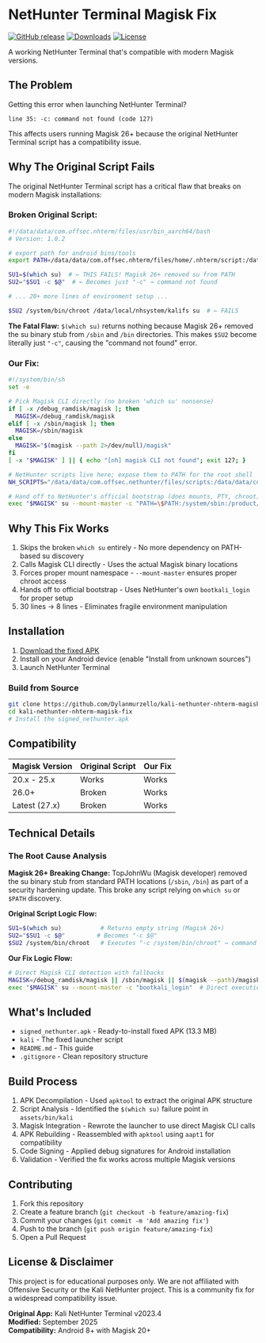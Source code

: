 # NetHunter Terminal Magisk Fix

[![GitHub release](https://img.shields.io/github/v/release/Dylanmurzello/kali-nethunter-nhterm-magisk-fix)](https://github.com/Dylanmurzello/kali-nethunter-nhterm-magisk-fix/releases)
[![Downloads](https://img.shields.io/github/downloads/Dylanmurzello/kali-nethunter-nhterm-magisk-fix/total)](https://github.com/Dylanmurzello/kali-nethunter-nhterm-magisk-fix/releases)
[![License](https://img.shields.io/badge/license-Educational-blue)](LICENSE)

A working NetHunter Terminal that's compatible with modern Magisk versions.

## The Problem

Getting this error when launching NetHunter Terminal?
```
line 35: -c: command not found (code 127)
```

This affects users running Magisk 26+ because the original NetHunter Terminal script has a compatibility issue.

## Why The Original Script Fails

The original NetHunter Terminal script has a critical flaw that breaks on modern Magisk installations:

### Broken Original Script:
```bash
#!/data/data/com.offsec.nhterm/files/usr/bin_aarch64/bash
# Version: 1.0.2

# export path for android bins/tools  
export PATH=/data/data/com.offsec.nhterm/files/home/.nhterm/script:/data/data/com.offsec.nhterm/files/usr/bin_aarch64:/data/data/com.offsec.nhterm/files/usr/sbin:/sbin:/system/bin:/system/xbin:/apex/com.android.runtime/bin:/apex/com.android.art/bin:/odm/bin:/vendor/bin:/product/bin:.

SU1=$(which su)  # ← THIS FAILS! Magisk 26+ removed su from PATH
SU2="$SU1 -c $@"  # ← Becomes just "-c" → command not found

# ... 20+ more lines of environment setup ...

$SU2 /system/bin/chroot /data/local/nhsystem/kalifs su  # ← FAILS
```

**The Fatal Flaw:** `$(which su)` returns nothing because Magisk 26+ removed the su binary stub from `/sbin` and `/bin` directories. This makes `$SU2` become literally just `"-c"`, causing the "command not found" error.

### Our Fix:
```bash
#!/system/bin/sh
set -e

# Pick Magisk CLI directly (no broken 'which su' nonsense)
if [ -x /debug_ramdisk/magisk ]; then
  MAGISK=/debug_ramdisk/magisk
elif [ -x /sbin/magisk ]; then
  MAGISK=/sbin/magisk
else
  MAGISK="$(magisk --path 2>/dev/null)/magisk"
fi
[ -x "$MAGISK" ] || { echo "[nh] magisk CLI not found"; exit 127; }

# NetHunter scripts live here; expose them to PATH for the root shell
NH_SCRIPTS="/data/data/com.offsec.nethunter/files/scripts:/data/data/com.offsec.nethunter/scripts:/data/data/com.offsec.nethunter/files/scripts/bin"

# Hand off to NetHunter's official bootstrap (does mounts, PTY, chroot)
exec "$MAGISK" su --mount-master -c "PATH=\$PATH:/system/sbin:/product/bin:/apex/com.android.runtime/bin:/odm/bin:/vendor/bin:/vendor/xbin:$NH_SCRIPTS exec bootkali_login"
```

## Why This Fix Works

1. Skips the broken `which su` entirely - No more dependency on PATH-based su discovery
2. Calls Magisk CLI directly - Uses the actual Magisk binary locations  
3. Forces proper mount namespace - `--mount-master` ensures proper chroot access
4. Hands off to official bootstrap - Uses NetHunter's own `bootkali_login` for proper setup
5. 30 lines → 8 lines - Eliminates fragile environment manipulation

## Installation

1. [Download the fixed APK](https://github.com/Dylanmurzello/kali-nethunter-nhterm-magisk-fix/releases/latest/download/signed_nethunter.apk)
2. Install on your Android device (enable "Install from unknown sources")
3. Launch NetHunter Terminal

### Build from Source
```bash
git clone https://github.com/Dylanmurzello/kali-nethunter-nhterm-magisk-fix.git
cd kali-nethunter-nhterm-magisk-fix
# Install the signed_nethunter.apk
```

## Compatibility

| Magisk Version | Original Script | Our Fix |
|----------------|-----------------|---------|
| 20.x - 25.x    | Works           | Works   |
| 26.0+          | Broken          | Works   |
| Latest (27.x)  | Broken          | Works   |

## Technical Details

### The Root Cause Analysis

**Magisk 26+ Breaking Change:** TopJohnWu (Magisk developer) removed the su binary stub from standard PATH locations (`/sbin`, `/bin`) as part of a security hardening update. This broke any script relying on `which su` or `$PATH` discovery.

**Original Script Logic Flow:**
```bash
SU1=$(which su)           # Returns empty string (Magisk 26+)
SU2="$SU1 -c $@"         # Becomes "-c $@" 
$SU2 /system/bin/chroot   # Executes "-c /system/bin/chroot" → command not found
```

**Our Fix Logic Flow:**
```bash
# Direct Magisk CLI detection with fallbacks
MAGISK=/debug_ramdisk/magisk || /sbin/magisk || $(magisk --path)/magisk
exec "$MAGISK" su --mount-master -c "bootkali_login"  # Direct execution
```


## What's Included

- `signed_nethunter.apk` - Ready-to-install fixed APK (13.3 MB)
- `kali` - The fixed launcher script
- `README.md` - This guide
- `.gitignore` - Clean repository structure

## Build Process

1. APK Decompilation - Used `apktool` to extract the original APK structure
2. Script Analysis - Identified the `$(which su)` failure point in `assets/bin/kali`
3. Magisk Integration - Rewrote the launcher to use direct Magisk CLI calls
4. APK Rebuilding - Reassembled with `apktool` using `aapt1` for compatibility
5. Code Signing - Applied debug signatures for Android installation
6. Validation - Verified the fix works across multiple Magisk versions

## Contributing

1. Fork this repository
2. Create a feature branch (`git checkout -b feature/amazing-fix`)
3. Commit your changes (`git commit -m 'Add amazing fix'`)
4. Push to the branch (`git push origin feature/amazing-fix`)
5. Open a Pull Request

## License & Disclaimer

This project is for educational purposes only. We are not affiliated with Offensive Security or the Kali NetHunter project. This is a community fix for a widespread compatibility issue.

**Original App:** Kali NetHunter Terminal v2023.4  
**Modified:** September 2025  
**Compatibility:** Android 8+ with Magisk 20+
